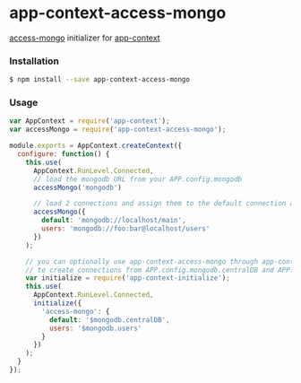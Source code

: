 # app-context-access-mongo

[access-mongo](https://www.npmjs.com/package/access-mongo) initializer for [app-context](https://www.npmjs.com/package/app-context)

### Installation

```bash
$ npm install --save app-context-access-mongo
```

### Usage

```javascript
var AppContext = require('app-context');
var accessMongo = require('app-context-access-mongo');

module.exports = AppContext.createContext({
  configure: function() {
    this.use(
      AppContext.RunLevel.Connected,
      // load the mongodb URL from your APP.config.mongodb
      accessMongo('mongodb')

      // load 2 connections and assign them to the default connection and the users connection
      accessMongo({
        default: 'mongodb://localhost/main',
        users: 'mongodb://foo:bar@localhost/users'
      })
    );

    // you can optionally use app-context-access-mongo through app-context-initialize
    // to create connections from APP.config.mongodb.centralDB and APP.config.mongodb.users
    var initialize = require('app-context-initialize');
    this.use(
      AppContext.RunLevel.Connected,
      initialize({
        'access-mongo': {
          default: '$mongodb.centralDB',
          users: '$mongodb.users'
        }
      })
    );
  }
});
```
